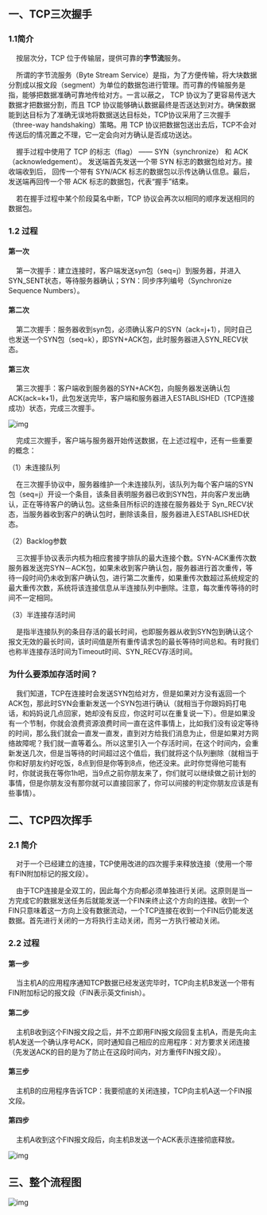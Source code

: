 ## 一、TCP三次握手

### 1.1简介

&nbsp;&nbsp;&nbsp;&nbsp;按层次分，TCP 位于传输层，提供可靠的**字节流**服务。 

&nbsp;&nbsp;&nbsp;&nbsp;所谓的字节流服务（Byte Stream Service）是指，为了方便传输，将大块数据分割成以报文段（segment）为单位的数据包进行管理。而可靠的传输服务是指，能够把数据准确可靠地传给对方。一言以蔽之， TCP 协议为了更容易传送大数据才把数据分割，而且 TCP 协议能够确认数据最终是否送达到对方。确保数据能到达目标为了准确无误地将数据送达目标处，TCP协议采用了三次握手 （three-way handshaking）策略。用 TCP 协议把数据包送出去后，TCP不会对传送后的情况置之不理，它一定会向对方确认是否成功送达。

&nbsp;&nbsp;&nbsp;&nbsp;握手过程中使用了 TCP 的标志（flag） —— SYN（synchronize） 和 ACK（acknowledgement）。 发送端首先发送一个带 SYN 标志的数据包给对方。接收端收到后， 回传一个带有 SYN/ACK 标志的数据包以示传达确认信息。最后，发送端再回传一个带 ACK 标志的数据包，代表“握手”结束。 

&nbsp;&nbsp;&nbsp;&nbsp;若在握手过程中某个阶段莫名中断，TCP 协议会再次以相同的顺序发送相同的数据包。

### 1.2 过程

#### 第一次

&nbsp;&nbsp;&nbsp;&nbsp;第一次握手：建立连接时，客户端发送syn包（seq=j）到服务器，并进入SYN_SENT状态，等待服务器确认；SYN：同步序列编号（Synchronize Sequence Numbers）。

#### 第二次

&nbsp;&nbsp;&nbsp;&nbsp;第二次握手：服务器收到syn包，必须确认客户的SYN（ack=j+1），同时自己也发送一个SYN包（seq=k），即SYN+ACK包，此时服务器进入SYN_RECV状态。 

#### 第三次

&nbsp;&nbsp;&nbsp;&nbsp;第三次握手：客户端收到服务器的SYN+ACK包，向服务器发送确认包ACK(ack=k+1)，此包发送完毕，客户端和服务器进入ESTABLISHED（TCP连接成功）状态，完成三次握手。

![img](E:\MyPythonCode\python-socket\笔记\tcp三次握手.png)

&nbsp;&nbsp;&nbsp;&nbsp;完成三次握手，客户端与服务器开始传送数据，在上述过程中，还有一些重要的概念：

（1）未连接队列

&nbsp;&nbsp;&nbsp;&nbsp;在三次握手协议中，服务器维护一个未连接队列，该队列为每个客户端的SYN包（seq=j）开设一个条目，该条目表明服务器已收到SYN包，并向客户发出确认，正在等待客户的确认包。这些条目所标识的连接在服务器处于 Syn_RECV状态，当服务器收到客户的确认包时，删除该条目，服务器进入ESTABLISHED状态。

（2）Backlog参数

&nbsp;&nbsp;&nbsp;&nbsp;三次握手协议表示内核为相应套接字排队的最大连接个数。SYN-ACK重传次数服务器发送完SYN－ACK包，如果未收到客户确认包，服务器进行首次重传，等待一段时间仍未收到客户确认包，进行第二次重传，如果重传次数超过系统规定的最大重传次数，系统将该连接信息从半连接队列中删除。注意，每次重传等待的时间不一定相同。

（3）半连接存活时间

&nbsp;&nbsp;&nbsp;&nbsp;是指半连接队列的条目存活的最长时间，也即服务器从收到SYN包到确认这个报文无效的最长时间，该时间值是所有重传请求包的最长等待时间总和。有时我们也称半连接存活时间为Timeout时间、SYN_RECV存活时间。

### 为什么要添加存活时间？

&nbsp;&nbsp;&nbsp;&nbsp;我们知道，TCP在连接时会发送SYN包给对方，但是如果对方没有返回一个ACK包，那此时SYN会重新发送一个SYN包进行确认（就相当于你跟妈妈打电话，和妈妈说几点回家，她却没有反应，你这时可以在重复说一下）。但是如果没有一个节制，你就会浪费资源浪费时间一直在这件事情上，比如我们没有设定等待的时间，那么我们就会一直发一直发，直到对方给我们消息为止，但是如果对方网络故障呢？我们就一直等着么。所以这里引入一个存活时间，在这个时间内，会重新发送几次，但是当等待的时间超过这个值后，我们就将这个队列删除（就相当于你和好朋友约好吃饭，8点到但是你等到8点，他还没来。此时你觉得他可能有时，你就说我在等你1h吧，当9点之前你朋友来了，你们就可以继续做之前计划的事情，但是你朋友没有那你就可以直接回家了，你可以间接的判定你朋友应该是有些事情）。

## 二、TCP四次挥手

### 2.1 简介

&nbsp;&nbsp;&nbsp;&nbsp;对于一个已经建立的连接，TCP使用改进的四次握手来释放连接（使用一个带有FIN附加标记的报文段）。

&nbsp;&nbsp;&nbsp;&nbsp;由于TCP连接是全双工的，因此每个方向都必须单独进行关闭。这原则是当一方完成它的数据发送任务后就能发送一个FIN来终止这个方向的连接。收到一个 FIN只意味着这一方向上没有数据流动，一个TCP连接在收到一个FIN后仍能发送数据。首先进行关闭的一方将执行主动关闭，而另一方执行被动关闭。

### 2.2 过程

#### 第一步

&nbsp;&nbsp;&nbsp;&nbsp;当主机A的应用程序通知TCP数据已经发送完毕时，TCP向主机B发送一个带有FIN附加标记的报文段（FIN表示英文finish）。 

#### 第二步

&nbsp;&nbsp;&nbsp;&nbsp;主机B收到这个FIN报文段之后，并不立即用FIN报文段回复主机A，而是先向主机A发送一个确认序号ACK，同时通知自己相应的应用程序：对方要求关闭连接（先发送ACK的目的是为了防止在这段时间内，对方重传FIN报文段）。 

#### 第三步

&nbsp;&nbsp;&nbsp;&nbsp;主机B的应用程序告诉TCP：我要彻底的关闭连接，TCP向主机A送一个FIN报文段。

#### 第四步

&nbsp;&nbsp;&nbsp;&nbsp;主机A收到这个FIN报文段后，向主机B发送一个ACK表示连接彻底释放。

![img](E:\MyPythonCode\python-socket\笔记\三次握手、四次挥手.png)

## 三、整个流程图

![img](https://bkimg.cdn.bcebos.com/pic/9f2f070828381f30aaef6f86a9014c086e06f02f?x-bce-process=image/watermark,image_d2F0ZXIvYmFpa2U5Mg==,g_7,xp_5,yp_5)